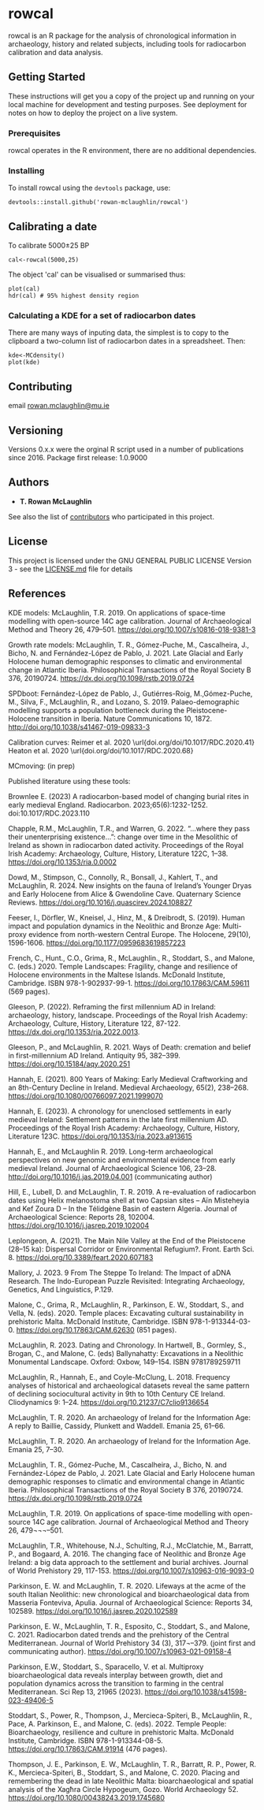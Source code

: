 # rowcal

rowcal is an R package for the analysis of chronological information in archaeology, history and related subjects, including tools for radiocarbon calibration and data analysis. 

## Getting Started

These instructions will get you a copy of the project up and running on your local machine for development and testing purposes. See deployment for notes on how to deploy the project on a live system.

### Prerequisites

rowcal operates in the R environment, there are no additional dependencies. 


### Installing

To install rowcal using the `devtools` package, use: 

```
devtools::install.github('rowan-mclaughlin/rowcal')
```
## Calibrating a date


To calibrate 5000±25 BP

```
cal<-rowcal(5000,25)
```

The object 'cal' can be visualised or summarised thus:

```
plot(cal)
hdr(cal) # 95% highest density region
```

### Calculating a KDE for a set of radiocarbon dates

There are many ways of inputing data, the simplest is to copy to the clipboard a two-column list of radiocarbon dates in a spreadsheet. Then:

```
kde<-MCdensity()
plot(kde)
```

## Contributing

email rowan.mclaughlin@mu.ie

## Versioning

Versions 0.x.x were the orginal R script used in a number of publications since 2016. 
Package first release: 1.0.9000

## Authors

* **T. Rowan McLaughlin** 

See also the list of [contributors](https://github.com/rowan-mclaughlin/rowcal/contributors) who participated in this project.

## License

This project is licensed under the GNU GENERAL PUBLIC LICENSE Version 3 - see the [LICENSE.md](LICENSE.md) file for details

## References
KDE models:
McLaughlin, T.R. 2019. On applications of space-time modelling with open-source 14C age calibration. Journal of Archaeological Method and Theory 26, 479–501. https://doi.org/10.1007/s10816-018-9381-3

Growth rate models:
McLaughlin, T. R., Gómez-Puche, M., Cascalheira, J., Bicho, N. and Fernández-López de Pablo, J. 2021. Late Glacial and Early Holocene human demographic responses to climatic and environmental change in Atlantic Iberia. Philosophical Transactions of the Royal Society B 376, 20190724. https://dx.doi.org/10.1098/rstb.2019.0724

SPDboot:
Fernández-López de Pablo, J., Gutiérres-Roig, M.,Gómez-Puche, M., Silva, F., McLaughlin, R., and Lozano, S. 2019. Palaeo-demographic modelling supports a population bottleneck during the Pleistocene-Holocene transition in Iberia. Nature Communications 10, 1872. http://doi.org/10.1038/s41467-019-09833-3

Calibration curves:
Reimer et al. 2020 \url{doi.org/doi/10.1017/RDC.2020.41}
Heaton et al. 2020 \url{doi.org/doi/10.1017/RDC.2020.68}

MCmoving:
(in prep)

Published literature using these tools:


Brownlee E. (2023) A radiocarbon-based model of changing burial rites in early medieval England. Radiocarbon. 2023;65(6):1232-1252. doi:10.1017/RDC.2023.110

Chapple, R.M., McLaughlin, T.R., and Warren, G. 2022. “…where they pass their unenterprising existence…”: change over time in the Mesolithic of Ireland as shown in radiocarbon dated activity. Proceedings of the Royal Irish Academy: Archaeology, Culture, History, Literature 122C, 1–38. https://doi.org/10.1353/ria.0.0002

Dowd, M., Stimpson, C., Connolly, R., Bonsall, J., Kahlert, T., and McLaughlin, R. 2024. New insights on the fauna of Ireland’s Younger Dryas and Early Holocene from Alice & Gwendoline Cave. Quaternary Science Reviews. https://doi.org/10.1016/j.quascirev.2024.108827

Feeser, I., Dörfler, W., Kneisel, J., Hinz, M., & Dreibrodt, S. (2019). Human impact and population dynamics in the Neolithic and Bronze Age: Multi-proxy evidence from north-western Central Europe. The Holocene, 29(10), 1596-1606. https://doi.org/10.1177/0959683619857223

French, C., Hunt., C.O., Grima, R., McLaughlin., R., Stoddart, S., and Malone, C. (eds.) 2020. Temple Landscapes: Fragility, change and resilience of Holocene environments in the Maltese Islands. McDonald Institute, Cambridge. ISBN 978-1-902937-99-1. https://doi.org/10.17863/CAM.59611 (569 pages).

Gleeson, P. (2022). Reframing the first millennium AD in Ireland: archaeology, history, landscape. Proceedings of the Royal Irish Academy: Archaeology, Culture, History, Literature 122, 87-122. https://dx.doi.org/10.1353/ria.2022.0013.

Gleeson, P., and McLaughlin, R. 2021. Ways of Death: cremation and belief in first-millennium AD Ireland. Antiquity 95, 382–399. https://doi.org/10.15184/aqy.2020.251

Hannah, E. (2021). 800 Years of Making: Early Medieval Craftworking and an 8th-Century Decline in Ireland. Medieval Archaeology, 65(2), 238–268. https://doi.org/10.1080/00766097.2021.1999070

Hannah, E. (2023). A chronology for unenclosed settlements in early medieval Ireland: Settlement patterns in the late first millennium AD. Proceedings of the Royal Irish Academy: Archaeology, Culture, History, Literature 123C. https://doi.org/10.1353/ria.2023.a913615

Hannah, E., and McLaughlin R. 2019. Long-term archaeological perspectives on new genomic and environmental evidence from early medieval Ireland. Journal of Archaeological Science 106, 23–28.  http://doi.org/10.1016/j.jas.2019.04.001 (communicating author)

Hill, E., Lubell, D. and McLaughlin, T. R. 2019. A re-evaluation of radiocarbon dates using Helix melanostoma shell at two Capsian sites – Aïn Misteheyia and Kef Zoura D – In the Télidgène Basin of eastern Algeria. Journal of Archaeological Science: Reports 28, 102004. https://doi.org/10.1016/j.jasrep.2019.102004

Leplongeon, A. (2021). The Main Nile Valley at the End of the Pleistocene (28–15 ka): Dispersal Corridor or Environmental Refugium?. Front. Earth Sci. 8. https://doi.org/10.3389/feart.2020.607183

Mallory, J. 2023. 9 From The Steppe To Ireland: The Impact of aDNA Research. The Indo-European Puzzle Revisited: Integrating Archaeology, Genetics, And Linguistics, P.129.

Malone, C., Grima, R., McLaughlin, R., Parkinson, E. W., Stoddart, S., and Vella, N. (eds). 2020. Temple places: Excavating cultural sustainability in prehistoric Malta. McDonald Institute, Cambridge. ISBN 978-1-913344-03-0. https://doi.org/10.17863/CAM.62630 (851 pages).

McLaughlin, R. 2023. Dating and Chronology. In Hartwell, B., Gormley, S., Brogan, C., and Malone, C. (eds) Ballynahatty: Excavations in a Neolithic Monumental Landscape. Oxford: Oxbow, 149–154. ISBN 9781789259711

McLaughlin, R., Hannah, E., and Coyle-McClung, L. 2018. Frequency analyses of historical and archaeological datasets reveal the same pattern of declining sociocultural activity in 9th to 10th Century CE Ireland. Cliodynamics 9: 1–24. https://doi.org/10.21237/C7clio9136654 

McLaughlin, T. R. 2020. An archaeology of Ireland for the Information Age: A reply to Baillie, Cassidy, Plunkett and Waddell. Emania 25, 61–66.

McLaughlin, T. R. 2020. An archaeology of Ireland for the Information Age. Emania 25, 7–30.

McLaughlin, T. R., Gómez-Puche, M., Cascalheira, J., Bicho, N. and Fernández-López de Pablo, J. 2021. Late Glacial and Early Holocene human demographic responses to climatic and environmental change in Atlantic Iberia. Philosophical Transactions of the Royal Society B 376, 20190724. https://dx.doi.org/10.1098/rstb.2019.0724 

McLaughlin, T.R. 2019. On applications of space-time modelling with open-source 14C age calibration. Journal of Archaeological Method and Theory 26, 479¬¬¬–501. 

McLaughlin, T.R., Whitehouse, N.J., Schulting, R.J., McClatchie, M., Barratt, P., and Bogaard, A. 2016. The changing face of Neolithic and Bronze Age Ireland: a big data approach to the settlement and burial archives. Journal of World Prehistory 29, 117-153.  https://doi.org/10.1007/s10963-016-9093-0

Parkinson, E. W. and McLaughlin, T. R. 2020. Lifeways at the acme of the south Italian Neolithic: new chronological and bioarchaeological data from Masseria Fonteviva, Apulia. Journal of Archaeological Science: Reports 34, 102589. https://doi.org/10.1016/j.jasrep.2020.102589

Parkinson, E. W., McLaughlin, T. R., Esposito, C., Stoddart, S., and Malone, C. 2021. Radiocarbon dated trends and the prehistory of the Central Mediterranean. Journal of World Prehistory 34 (3), 317¬–379. (joint first and communicating author). https://doi.org/10.1007/s10963-021-09158-4 

Parkinson, E.W., Stoddart, S., Sparacello, V. et al. Multiproxy bioarchaeological data reveals interplay between growth, diet and population dynamics across the transition to farming in the central Mediterranean. Sci Rep 13, 21965 (2023). https://doi.org/10.1038/s41598-023-49406-5

Stoddart, S., Power, R., Thompson, J., Mercieca-Spiteri, B., McLaughlin, R., Pace, A. Parkinson, E., and Malone, C. (eds). 2022. Temple People: Bioarchaeology, resilience and culture in prehistoric Malta. McDonald Institute, Cambridge. ISBN 978-1-913344-08-5. https://doi.org/10.17863/CAM.91914 (476 pages).

Thompson, J. E., Parkinson, E. W., McLaughlin, T. R., Barratt, R. P., Power, R. K., Mercieca-Spiteri, B., Stoddart, S., and Malone, C. 2020. Placing and remembering the dead in late Neolithic Malta: bioarchaeological and spatial analysis of the Xagħra Circle Hypogeum, Gozo. World Archaeology 52. https://doi.org/10.1080/00438243.2019.1745680


